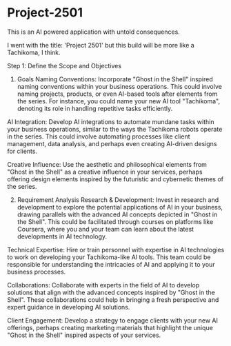 # Project-2501
This is an AI powered application with untold consequences.

I went with the title: 'Project 2501' but this build will be more like a Tachikoma, I think.

Step 1: Define the Scope and Objectives
1. Goals
Naming Conventions: Incorporate "Ghost in the Shell" inspired naming conventions within your business operations. This could involve naming projects, products, or even AI-based tools after elements from the series. For instance, you could name your new AI tool "Tachikoma", denoting its role in handling repetitive tasks efficiently.

AI Integration: Develop AI integrations to automate mundane tasks within your business operations, similar to the ways the Tachikoma robots operate in the series. This could involve automating processes like client management, data analysis, and perhaps even creating AI-driven designs for clients.

Creative Influence: Use the aesthetic and philosophical elements from "Ghost in the Shell" as a creative influence in your services, perhaps offering design elements inspired by the futuristic and cybernetic themes of the series.

2. Requirement Analysis
Research & Development: Invest in research and development to explore the potential applications of AI in your business, drawing parallels with the advanced AI concepts depicted in "Ghost in the Shell". This could be facilitated through courses on platforms like Coursera, where you and your team can learn about the latest developments in AI technology.

Technical Expertise: Hire or train personnel with expertise in AI technologies to work on developing your Tachikoma-like AI tools. This team could be responsible for understanding the intricacies of AI and applying it to your business processes.

Collaborations: Collaborate with experts in the field of AI to develop solutions that align with the advanced concepts inspired by "Ghost in the Shell". These collaborations could help in bringing a fresh perspective and expert guidance in developing AI solutions.

Client Engagement: Develop a strategy to engage clients with your new AI offerings, perhaps creating marketing materials that highlight the unique "Ghost in the Shell" inspired aspects of your services.
